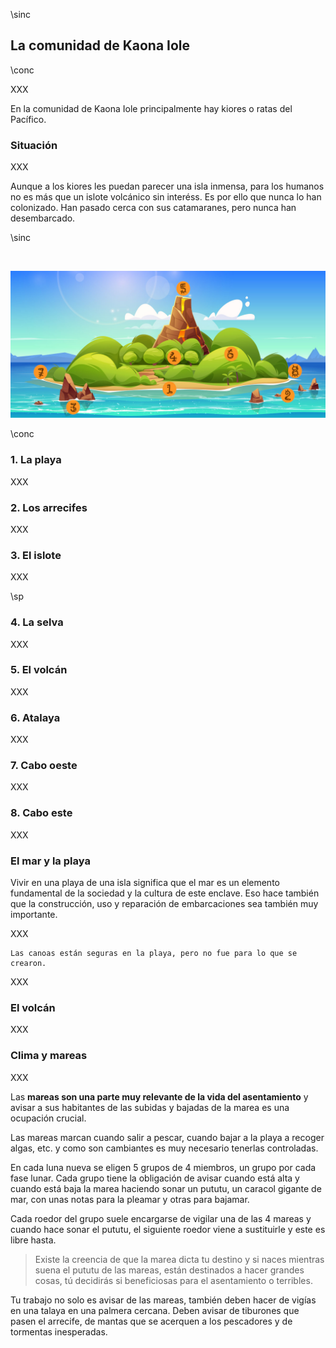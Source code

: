 \sinc

## La comunidad de Kaona Iole

\conc

XXX

En la comunidad de Kaona Iole principalmente hay kiores o ratas del Pacífico.

### Situación 

XXX

Aunque a los kiores les puedan parecer una isla inmensa, para los humanos no es más que un islote volcánico sin interéss. Es por ello que nunca lo han colonizado. Han pasado cerca con sus catamaranes, pero nunca han desembarcado.

\sinc

&nbsp;

[![Tropical volcano island in sea cartoon landscape by upklyak](./images/mapa-isla.jpg "Tropical volcano island in sea cartoon landscape by upklyak")](https://www.freepik.com/free-vector/tropical-volcano-island-sea-cartoon-landscape_50471227.htm "Tropical volcano island in sea cartoon landscape by upklyak")

\conc

### 1. La playa

XXX

### 2. Los arrecifes

XXX

### 3. El islote

XXX

\sp

### 4. La selva

XXX

### 5. El volcán

XXX

### 6. Atalaya

XXX

### 7. Cabo oeste

XXX

### 8. Cabo este

XXX

### El mar y la playa

Vivir en una playa de una isla significa que el mar es un elemento fundamental de la sociedad y la cultura de este enclave. Eso hace también que la construcción, uso y reparación de embarcaciones sea también muy importante.

XXX

```
Las canoas están seguras en la playa, pero no fue para lo que se crearon.
```

XXX

### El volcán

XXX

### Clima y mareas 

XXX

Las **mareas son una parte muy relevante de la vida del asentamiento** y avisar a sus habitantes de las subidas y bajadas de la marea es una ocupación crucial.

Las mareas marcan cuando salir a pescar, cuando bajar a la playa a recoger algas, etc. y como son cambiantes es muy necesario tenerlas controladas.

En cada luna nueva se eligen 5 grupos de 4 miembros, un grupo por cada fase lunar. Cada grupo tiene la obligación de avisar cuando está alta y cuando está baja la marea haciendo sonar un pututu, un caracol gigante de mar, con unas notas para la pleamar y otras para bajamar.

Cada roedor del grupo suele encargarse de vigilar una de las 4 mareas y cuando hace sonar el pututu, el siguiente roedor viene a sustituirle y este es libre hasta.

> Existe la creencia de que la marea dicta tu destino y si naces mientras suena el pututu de las mareas, están destinados a hacer grandes cosas, tú decidirás si beneficiosas para el asentamiento o terribles.

Tu trabajo no solo es avisar de las mareas, también deben hacer de vigías en una talaya en una palmera cercana. Deben avisar de tiburones que pasen el arrecife, de mantas que se acerquen a los pescadores y de tormentas inesperadas.